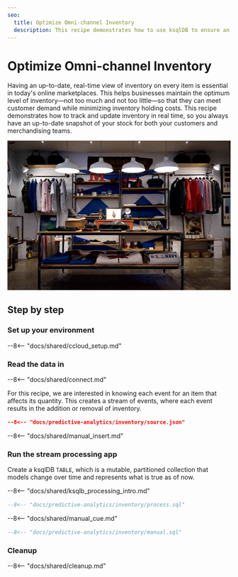 ```yaml
---
seo:
  title: Optimize Omni-channel Inventory
  description: This recipe demonstrates how to use ksqlDB to ensure an up-to-date snapshot of your inventory at all times.
---
```


# Optimize Omni-channel Inventory

Having an up-to-date, real-time view of inventory on every item is essential in today's online marketplaces. This helps businesses maintain the optimum level of inventory—not too much and not too little—so that they can meet customer demand while minimizing inventory holding costs. This recipe demonstrates how to track and update inventory in real time, so you always have an up-to-date snapshot of your stock for both your customers and merchandising teams.

![inventory](../../img/inventory.jpg)

## Step by step

### Set up your environment

--8<-- "docs/shared/ccloud_setup.md"

### Read the data in

--8<-- "docs/shared/connect.md"

For this recipe, we are interested in knowing each event for an item that affects its quantity.
This creates a stream of events, where each event results in the addition or removal of inventory.

```json
--8<-- "docs/predictive-analytics/inventory/source.json"
```

--8<-- "docs/shared/manual_insert.md"

### Run the stream processing app

Create a ksqlDB `TABLE`, which is a mutable, partitioned collection that models change over time and represents what is true as of now.

--8<-- "docs/shared/ksqlb_processing_intro.md"

```sql
--8<-- "docs/predictive-analytics/inventory/process.sql"
```

--8<-- "docs/shared/manual_cue.md"

```sql
--8<-- "docs/predictive-analytics/inventory/manual.sql"
```

### Cleanup

--8<-- "docs/shared/cleanup.md"
